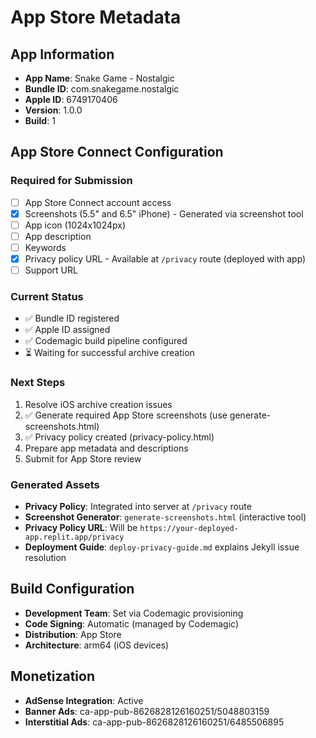 # App Store Metadata

## App Information
- **App Name**: Snake Game - Nostalgic
- **Bundle ID**: com.snakegame.nostalgic
- **Apple ID**: 6749170406
- **Version**: 1.0.0
- **Build**: 1

## App Store Connect Configuration

### Required for Submission
- [ ] App Store Connect account access
- [x] Screenshots (5.5" and 6.5" iPhone) - Generated via screenshot tool
- [ ] App icon (1024x1024px)
- [ ] App description
- [ ] Keywords
- [x] Privacy policy URL - Available at `/privacy` route (deployed with app)
- [ ] Support URL

### Current Status
- ✅ Bundle ID registered
- ✅ Apple ID assigned
- ✅ Codemagic build pipeline configured
- ⏳ Waiting for successful archive creation

### Next Steps
1. Resolve iOS archive creation issues
2. ✅ Generate required App Store screenshots (use generate-screenshots.html)
3. ✅ Privacy policy created (privacy-policy.html)
4. Prepare app metadata and descriptions
5. Submit for App Store review

### Generated Assets
- **Privacy Policy**: Integrated into server at `/privacy` route
- **Screenshot Generator**: `generate-screenshots.html` (interactive tool)
- **Privacy Policy URL**: Will be `https://your-deployed-app.replit.app/privacy`
- **Deployment Guide**: `deploy-privacy-guide.md` explains Jekyll issue resolution

## Build Configuration
- **Development Team**: Set via Codemagic provisioning
- **Code Signing**: Automatic (managed by Codemagic)
- **Distribution**: App Store
- **Architecture**: arm64 (iOS devices)

## Monetization
- **AdSense Integration**: Active
- **Banner Ads**: ca-app-pub-8626828126160251/5048803159
- **Interstitial Ads**: ca-app-pub-8626828126160251/6485506895